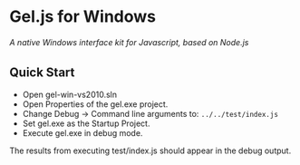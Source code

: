 # Gel.js for Windows

###### *A native Windows interface kit for Javascript, based on Node.js*

## Quick Start

- Open gel-win-vs2010.sln
- Open Properties of the gel.exe project.
- Change Debug -> Command line arguments to: `../../test/index.js`
- Set gel.exe as the Startup Project.
- Execute gel.exe in debug mode.

The results from executing test/index.js should appear in the debug output.


